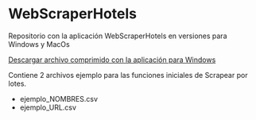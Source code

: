 # WebScraperHotels
Repositorio con la aplicación WebScraperHotels en versiones para Windows y MacOs

[Descargar archivo comprimido con la aplicación para Windows](https://drive.google.com/file/d/1DI4-eTEVmrAR7AI3Sjul_zvBnvCpzfJk/view?usp=drive_link)


Contiene 2 archivos ejemplo para las funciones iniciales de Scrapear por lotes.

- ejemplo_NOMBRES.csv
- ejemplo_URL.csv
